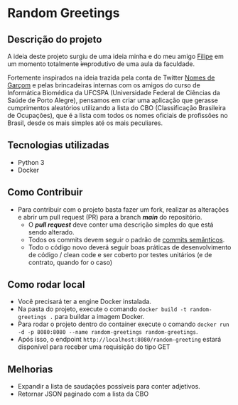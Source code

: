 # Random Greetings

## Descrição do projeto

A ideia deste projeto surgiu de uma ideia minha e do meu amigo [Filipe](https://github.com/oliveirafilipe) em um momento totalmente ~~im~~produtivo de uma aula da faculdade. 

Fortemente inspirados na ideia trazida pela conta de Twitter [Nomes de Garçom](https://twitter.com/NomesGarcom) e pelas brincadeiras internas com os amigos do curso de Informática Biomédica da UFCSPA (Universidade Federal de Ciências da Saúde de Porto Alegre), pensamos em criar uma aplicação que gerasse cumprimentos aleatórios utilizando a lista do CBO (Classificação Brasileira de Ocupações), que é a lista com todos os nomes oficiais de profissões no Brasil, desde os mais simples até os mais peculiares.

## Tecnologias utilizadas

- Python 3
- Docker

## Como Contribuir

- Para contribuir com o projeto basta fazer um fork, realizar as alterações e abrir um pull request (PR) para a branch ***main*** do repositório.
    - O ***pull request*** deve conter uma descrição simples do que está sendo alterado.
    - Todos os commits devem seguir o padrão de [commits semânticos](https://medium.com/@joao.dartora/tudo-o-que-voce-precisa-saber-sobre-commits-semanticos-1cd17d099fd0).
    - Todo o código novo deverá seguir boas práticas de desenvolvimento de código / clean code e ser coberto por testes unitários (e de contrato, quando for o caso)

## Como rodar local

- Você precisará ter a engine Docker instalada.
- Na pasta do projeto, execute o comando ```docker build -t random-greetings .``` para buildar a imagem Docker.
- Para rodar o projeto dentro do container execute o comando ```docker run -d -p 8080:8080 --name random-greetings random-greetings```.
- Após isso, o endpoint ```http://localhost:8080/random-greeting``` estará disponível para receber uma requisição do tipo GET

## Melhorias

- Expandir a lista de saudações possíveis para conter adjetivos.
- Retornar JSON paginado com a lista da CBO

